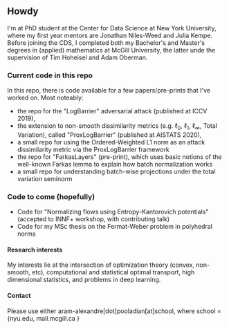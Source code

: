 ## Howdy

I'm at PhD student at the Center for Data Science at New York University, where my first year mentors are Jonathan Niles-Weed and Julia Kempe. Before joining the CDS, I completed both my Bachelor's and Master's degrees in (applied) mathematics at McGill University, the latter unde the supervision of Tim Hoheisel and Adam Oberman.

### Current code in this repo
In this repo, there is code available for a few papers/pre-prints that I've worked on. Most noteably:
- the repo for the  "LogBarrier" adversarial attack (published at ICCV 2019), 
- the extension to non-smooth dissimilarity metrics (e.g. $\ell_0$, $\ell_1$, $\ell_\infty$, Total Variation), called "ProxLogBarrier" (published at AISTATS 2020), 
- a small repo for using the Ordered-Weighted L1 norm as an attack dissimilarity metric via the ProxLogBarrier framework
- the repo for "FarkasLayers" (pre-print), which uses basic notions of the well-known Farkas lemma to explain how batch normalization works
- a small repo for understanding batch-wise projections under the total variation seminorm

### Code to come (hopefully)
- Code for "Normalizing flows using Entropy-Kantorovich potentials" (accepted to INNF+ workshop, with contributing talk)
- Code for my MSc thesis on the Fermat-Weber problem in polyhedral norms

#### Research interests
My interests lie at the intersection of optimization theory (convex, non-smooth, etc), computational and statistical optimal transport, high dimensional statistics, and problems in deep learning.

#### Contact
Please use either aram-alexandre[dot]pooladian[at]school, where school = {nyu.edu, mail.mcgill.ca }
